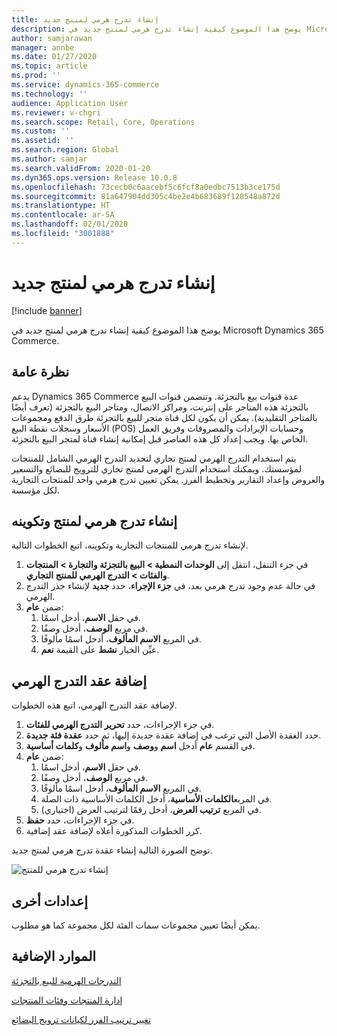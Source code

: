 ```yaml
---
title: إنشاء تدرج هرمي لمنتج جديد
description: يوضح هذا الموضوع كيفية إنشاء تدرج هرمي لمنتج جديد في Microsoft Dynamics 365 Commerce.
author: samjarawan
manager: annbe
ms.date: 01/27/2020
ms.topic: article
ms.prod: ''
ms.service: dynamics-365-commerce
ms.technology: ''
audience: Application User
ms.reviewer: v-chgri
ms.search.scope: Retail, Core, Operations
ms.custom: ''
ms.assetid: ''
ms.search.region: Global
ms.author: samjar
ms.search.validFrom: 2020-01-20
ms.dyn365.ops.version: Release 10.0.8
ms.openlocfilehash: 73cecb0c6aacebf5c6fcf8a0edbc7513b3ce175d
ms.sourcegitcommit: 81a647904dd305c4be2e4b683689f128548a872d
ms.translationtype: HT
ms.contentlocale: ar-SA
ms.lasthandoff: 02/01/2020
ms.locfileid: "3001888"
---
```

# <a name="create-a-new-product-hierarchy"></a>إنشاء تدرج هرمي لمنتج جديد


[!include [banner](includes/banner.md)]

يوضح هذا الموضوع كيفية إنشاء تدرج هرمي لمنتج جديد في Microsoft Dynamics 365 Commerce.

## <a name="overview"></a>نظرة عامة

يدعم Dynamics 365 Commerce عدة قنوات بيع بالتجزئة. وتتضمن قنوات البيع بالتجزئة هذه المتاجر على إنترنت، ومراكز الاتصال، ومتاجر البيع بالتجزئة (تعرف أيضًا بالمتاجر التقليدية). يمكن أن يكون لكل قناة متجر للبيع بالتجزئة طرق الدفع ومجموعات الأسعار وسجلات نقطة البيع (POS) وحسابات الإيرادات والمصروفات وفريق العمل الخاص بها. ويجب إعداد كل هذه العناصر قبل إمكانية إنشاء قناة لمتجر البيع بالتجزئة. 

يتم استخدام التدرج الهرمي لمنتج تجاري لتحديد التدرج الهرمي الشامل للمنتجات لمؤسستك. ويمكنك استخدام التدرج الهرمي لمنتج تجاري للترويج للبضائع والتسعير والعروض وإعداد التقارير وتخطيط الفرز. يمكن تعيين تدرج هرمي واحد للمنتجات التجارية لكل مؤسسة.

## <a name="create-and-configure-a-product-hierarchy"></a>إنشاء تدرج هرمي لمنتج وتكوينه

لإنشاء تدرج هرمي للمنتجات التجارية وتكوينه، اتبع الخطوات التالية.

1. في جزء التنقل، انتقل إلى **الوحدات النمطية \> البيع بالتجزئة والتجارة \> المنتجات والفئات \> التدرج الهرمي للمنتج التجاري**.
1. في حالة عدم وجود تدرج هرمي بعد، في **جزء الإجراء**، حدد **جديد** لإنشاء جذر التدرج الهرمي.
1. ضمن **عام**:
    1. في حقل **الاسم**، أدخل اسمًا.
    1. في مربع **الوصف**، أدخل وصفًا.
    1. في المربع **الاسم المألوف**، أدخل اسمًا مألوفًا.
    1. عيِّن الخيار **نشط** على القيمة **نعم**.

## <a name="add-hierarchy-nodes"></a>إضافة عقد التدرج الهرمي

لإضافة عقد التدرج الهرمي، اتبع هذه الخطوات.

1. في جزء الإجراءات، حدد **تحرير التدرج الهرمي للفئات**.
1. حدد العقدة الأصل التي ترغب في إضافة عقدة جديدة إليها، ثم حدد **عقدة فئة جديدة**.
1. في القسم **عام** أدخل **اسم** و**وصف** و**اسم مألوف** و**كلمات أساسية**.
1. ضمن **عام**:
    1. في حقل **الاسم**، أدخل اسمًا.
    1. في مربع **الوصف**، أدخل وصفًا.
    1. في المربع **الاسم المألوف**، أدخل اسمًا مألوفًا.
    1. في المربع**الكلمات الأساسية**، أدخل الكلمات الأساسية ذات الصلة.
    1. في المربع **ترتيب العرض**، أدخل رقمًا لترتيب العرض (اختياري).
1. في جزء الإجراءات، حدد **حفظ**.
1. كرر الخطوات المذكورة أعلاه لإضافة عقد إضافية.

توضح الصورة التالية إنشاء عقدة تدرج هرمي لمنتج جديد.

![إنشاء تدرج هرمي للمنتج](media/create-product-hierarchy.png)

## <a name="other-settings"></a>إعدادات أخرى

يمكن أيضًا تعيين مجموعات سمات الفئة لكل مجموعة كما هو مطلوب.  

## <a name="additional-resources"></a>الموارد الإضافية

[التدرجات الهرمية للبيع بالتجزئة](retail-hierarchies.md)

[إدارة المنتجات وفئات المنتجات](category-management-product-creation.md)

[تغيير ترتيب الفرز لكيانات ترويج البضائع](custom-order-categories-nav-retail-prod-hierarchy.md)
